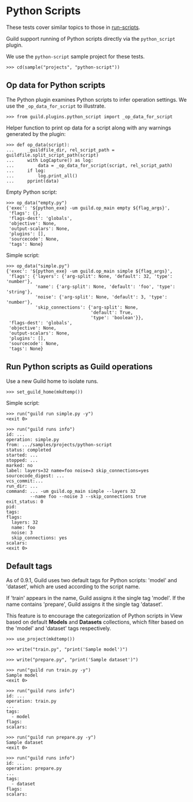 # Python Scripts

These tests cover similar topics to those in
[run-scripts](run-scripts.md).

Guild support running of Python scripts directly via the
`python_script` plugin.

We use the `python-script` sample project for these tests.

    >>> cd(sample("projects", "python-script"))

## Op data for Python scripts

The Python plugin examines Python scripts to infer operation
settings. We use the `_op_data_for_script` to illustrate.

    >>> from guild.plugins.python_script import _op_data_for_script

Helper function to print op data for a script along with any warnings
generated by the plugin:

    >>> def op_data(script):
    ...     _guildfile_dir, rel_script_path = guildfile.split_script_path(script)
    ...     with LogCapture() as log:
    ...         data = _op_data_for_script(script, rel_script_path)
    ...     if log:
    ...         log.print_all()
    ...     pprint(data)

Empty Python script:

    >>> op_data("empty.py")
    {'exec': '${python_exe} -um guild.op_main empty ${flag_args}',
     'flags': {},
     'flags-dest': 'globals',
     'objective': None,
     'output-scalars': None,
     'plugins': [],
     'sourcecode': None,
     'tags': None}

Simple script:

    >>> op_data("simple.py")
    {'exec': '${python_exe} -um guild.op_main simple ${flag_args}',
     'flags': {'layers': {'arg-split': None, 'default': 32, 'type': 'number'},
               'name': {'arg-split': None, 'default': 'foo', 'type': 'string'},
               'noise': {'arg-split': None, 'default': 3, 'type': 'number'},
               'skip_connections': {'arg-split': None,
                                    'default': True,
                                    'type': 'boolean'}},
     'flags-dest': 'globals',
     'objective': None,
     'output-scalars': None,
     'plugins': [],
     'sourcecode': None,
     'tags': None}

## Run Python scripts as Guild operations

Use a new Guild home to isolate runs.

    >>> set_guild_home(mkdtemp())

Simple script:

    >>> run("guild run simple.py -y")
    <exit 0>

    >>> run("guild runs info")
    id: ...
    operation: simple.py
    from: .../samples/projects/python-script
    status: completed
    started: ...
    stopped: ...
    marked: no
    label: layers=32 name=foo noise=3 skip_connections=yes
    sourcecode_digest: ...
    vcs_commit:...
    run_dir: ...
    command: ... -um guild.op_main simple --layers 32
             --name foo --noise 3 --skip_connections true
    exit_status: 0
    pid:
    tags:
    flags:
      layers: 32
      name: foo
      noise: 3
      skip_connections: yes
    scalars:
    <exit 0>

## Default tags

As of 0.9.1, Guild uses two default tags for Python scripts: 'model'
and 'dataset', which are used according to the script name.

If 'train' appears in the name, Guild assigns it the single tag
'model'. If the name contains 'prepare', Guild assigns it the single
tag 'dataset'.

This feature is to encourage the categorization of Python scripts in
View based on default **Models** and **Datasets** collections, which
filter based on the 'model' and 'dataset' tags respectively.

    >>> use_project(mkdtemp())

    >>> write("train.py", "print('Sample model')")

    >>> write("prepare.py", "print('Sample dataset')")

    >>> run("guild run train.py -y")
    Sample model
    <exit 0>

    >>> run("guild runs info")
    id: ...
    operation: train.py
    ...
    tags:
      - model
    flags:
    scalars:

    >>> run("guild run prepare.py -y")
    Sample dataset
    <exit 0>

    >>> run("guild runs info")
    id: ...
    operation: prepare.py
    ...
    tags:
      - dataset
    flags:
    scalars:
